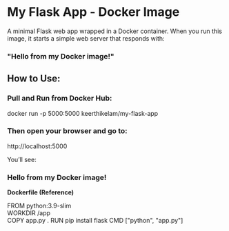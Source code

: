 # My Flask App - Docker Image

A minimal Flask web app wrapped in a Docker container. When you run this image, it starts a simple web server that responds with:
### "Hello from my Docker image!"

## How to Use:

### Pull and Run from Docker Hub:
  docker run -p 5000:5000 keerthikelam/my-flask-app

### Then open your browser and go to:
  http://localhost:5000

  You’ll see:
### Hello from my Docker image!



**Dockerfile (Reference)**

FROM python:3.9-slim  
WORKDIR /app    
COPY app.py .
RUN pip install flask
CMD ["python", "app.py"]
